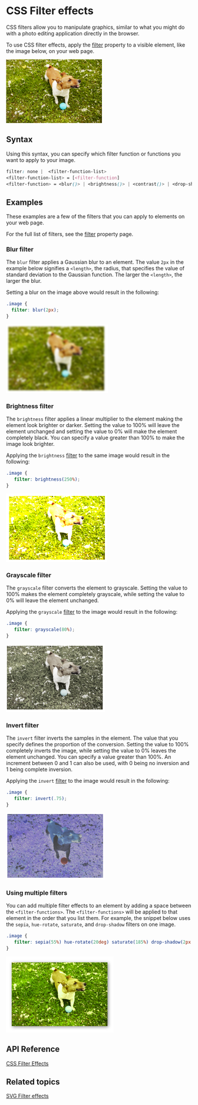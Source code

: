 # CSS Filter effects

CSS filters allow you to manipulate graphics, similar to what you might do with a photo editing application directly in the browser.

To use CSS filter effects, apply the [filter](https://msdn.microsoft.com/library/Dn858632) property to a visible element, like the image below, on your web page.

![An image of dog with no filter](../../media/filter_effects.png)



## Syntax

Using this syntax, you can specify which filter function or functions you want to apply to your image.
```css
filter: none |  <filter-function-list> 
<filter-function-list> = [<filter-function]
<filter-function> = <blur()> | <brightness()> | <contrast()> | <drop-shadow()>| <grayscale()> | <hue-rotate()> | <invert()> | <opacity()> | <sepia()> | <saturate()>
```

## Examples
These examples are a few of the filters that you can apply to elements on your web page. 


For the full list of filters, see the [filter](https://msdn.microsoft.com/library/Dn858632) property page.


### Blur filter
The `blur` filter applies a Gaussian blur to an element. The value `2px` in the example below signifies a `<length>`, the radius, that specifies the value of standard deviation to the Gaussian function. The larger the `<length>`, the larger the blur.

Setting a blur on the image above would result in the following:

```css
.image {
  filter: blur(2px);
}
```

![An image of a dog with a blur filter](../../media/filter_effects_blur.png)

### Brightness filter
The `brightness` filter applies a linear multiplier to the element making the element look brighter or darker. Setting the value to 100% will leave the element unchanged and setting the value to 0% will make the element completely black. You can specify a value greater than 100% to make the image look brighter.

Applying the `brightness` [filter](https://msdn.microsoft.com/library/Dn858632) to the same image would result in the following:

```css
.image {
   filter: brightness(250%);
}
```

![An image of a dog with the brightness filter ](../../media/filter_effects_brightness.png)

### Grayscale filter
The `grayscale` filter converts the element to grayscale. Setting the value to 100% makes the element completely grayscale, while setting the value to 0% will leave the element unchanged.

Applying the `grayscale` [filter](https://msdn.microsoft.com/library/Dn858632) to the image would result in the following:

```css
.image {
   filter: grayscale(80%);
}
```

![An image of a dog with the grayscale filter](../../media/filter_effects_grayscale.png)

### Invert filter
The `invert` filter inverts the samples in the element. The value that you specify defines the proportion of the conversion. Setting the value to 100% completely inverts the image, while setting the value to 0% leaves the element unchanged. You can specify a value greater than 100%. An increment between 0 and 1 can also be used, with 0 being no inversion and 1 being complete inversion.

Applying the `invert` [filter](https://msdn.microsoft.com/library/Dn858632) to the image would result in the following:

```css
.image {
   filter: invert(.75);
}
```

![An image of a dog with the invert filter ](../../media/filter_effects_invert.png)

### Using multiple filters


You can add multiple filter effects to an element by adding a space between the `<filter-functions>`. The `<filter-functions>` will be applied to that element in the order that you list them. For example, the snippet below uses the `sepia`, `hue-rotate`, `saturate`, and `drop-shadow` filters on one image.

```css
.image {
   filter: sepia(55%) hue-rotate(20deg) saturate(185%) drop-shadow(2px 2px 5px gray);
}
```

![An image of a dog with mulitple filter effects](../../media/filter_effects_mulitple.png)

## API Reference


[CSS Filter Effects](https://msdn.microsoft.com/library/Dn858632)

## Related topics


[SVG Filter effects](../../graphics/SVG)
